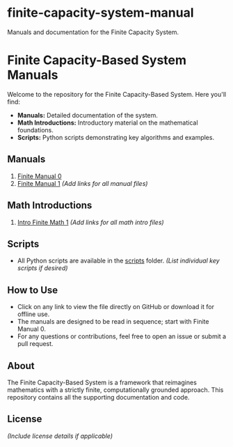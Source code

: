 # finite-capacity-system-manual
Manuals and documentation for the Finite Capacity System.

# Finite Capacity-Based System Manuals

Welcome to the repository for the Finite Capacity-Based System. Here you'll find:

- **Manuals:** Detailed documentation of the system.
- **Math Introductions:** Introductory material on the mathematical foundations.
- **Scripts:** Python scripts demonstrating key algorithms and examples.

## Manuals

1. [Finite Manual 0](manuals/finite_manual_0.pdf)
2. [Finite Manual 1](manuals/finite_manual_1.pdf)
*(Add links for all manual files)*

## Math Introductions

1. [Intro Finite Math 1](math-intro/intro_finite_math_1.pdf)
*(Add links for all math intro files)*

## Scripts

- All Python scripts are available in the [scripts](scripts/) folder.
*(List individual key scripts if desired)*

## How to Use

- Click on any link to view the file directly on GitHub or download it for offline use.
- The manuals are designed to be read in sequence; start with Finite Manual 0.
- For any questions or contributions, feel free to open an issue or submit a pull request.

## About

The Finite Capacity-Based System is a framework that reimagines mathematics with a strictly finite, computationally grounded approach. This repository contains all the supporting documentation and code.

## License

*(Include license details if applicable)*
